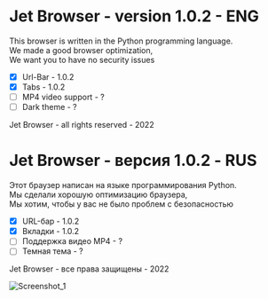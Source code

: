 # Jet Browser - version 1.0.2 - ENG

This browser is written in the Python programming language.                                                                
We made a good browser optimization,                                                                 
We want you to have no security issues

- [x] Url-Bar - 1.0.2
- [x] Tabs - 1.0.2
- [ ] MP4 video support - ?
- [ ] Dark theme - ?

Jet Browser - all rights reserved - 2022

# Jet Browser - версия 1.0.2 - RUS

Этот браузер написан на языке программирования Python.                                                                         
Мы сделали хорошую оптимизацию браузера,                                                                    
Мы хотим, чтобы у вас не было проблем с безопасностью                          

- [x] URL-бар - 1.0.2
- [x] Вкладки - 1.0.2
- [ ] Поддержка видео MP4 - ?
- [ ] Темная тема - ?

Jet Browser - все права защищены - 2022

![Screenshot_1](https://user-images.githubusercontent.com/110713770/192215364-21c8814e-46b2-411d-9f09-0a337f8d4f21.png)
